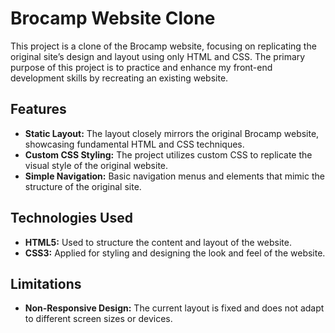 
# Brocamp Website Clone

This project is a clone of the Brocamp website, focusing on replicating the original site’s design and layout using only HTML and CSS. The primary purpose of this project is to practice and enhance my front-end development skills by recreating an existing website.

## Features

- **Static Layout:** The layout closely mirrors the original Brocamp website, showcasing fundamental HTML and CSS techniques.
- **Custom CSS Styling:** The project utilizes custom CSS to replicate the visual style of the original website.
- **Simple Navigation:** Basic navigation menus and elements that mimic the structure of the original site.

## Technologies Used

- **HTML5:** Used to structure the content and layout of the website.
- **CSS3:** Applied for styling and designing the look and feel of the website.

## Limitations

- **Non-Responsive Design:** The current layout is fixed and does not adapt to different screen sizes or devices.

